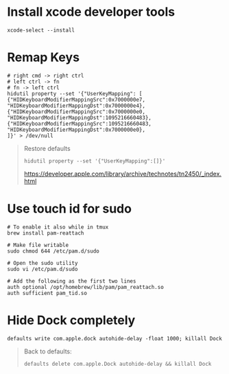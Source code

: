 # Install xcode developer tools

    xcode-select --install

# Remap Keys

    # right cmd -> right ctrl
    # left ctrl -> fn
    # fn -> left ctrl
    hidutil property --set '{"UserKeyMapping": [
    {"HIDKeyboardModifierMappingSrc":0x7000000e7, "HIDKeyboardModifierMappingDst":0x7000000e4},
    {"HIDKeyboardModifierMappingSrc":0x7000000e0, "HIDKeyboardModifierMappingDst":1095216660483},
    {"HIDKeyboardModifierMappingSrc":1095216660483, "HIDKeyboardModifierMappingDst":0x7000000e0},
    ]}' > /dev/null

> Restore defaults
>
>     hidutil property --set '{"UserKeyMapping":[]}'
>
> https://developer.apple.com/library/archive/technotes/tn2450/_index.html

# Use touch id for sudo

    # To enable it also while in tmux
    brew install pam-reattach

    # Make file writable
    sudo chmod 644 /etc/pam.d/sudo

    # Open the sudo utility
    sudo vi /etc/pam.d/sudo

    # Add the following as the first two lines
    auth optional /opt/homebrew/lib/pam/pam_reattach.so
    auth sufficient pam_tid.so

# Hide Dock completely

    defaults write com.apple.dock autohide-delay -float 1000; killall Dock

> Back to defaults:
>
>     defaults delete com.apple.Dock autohide-delay && killall Dock
